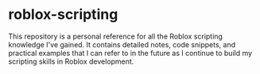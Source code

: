 # roblox-scripting
This repository is a personal reference for all the Roblox scripting knowledge I've gained. It contains detailed notes, code snippets, and practical examples that I can refer to in the future as I continue to build my scripting skills in Roblox development.
